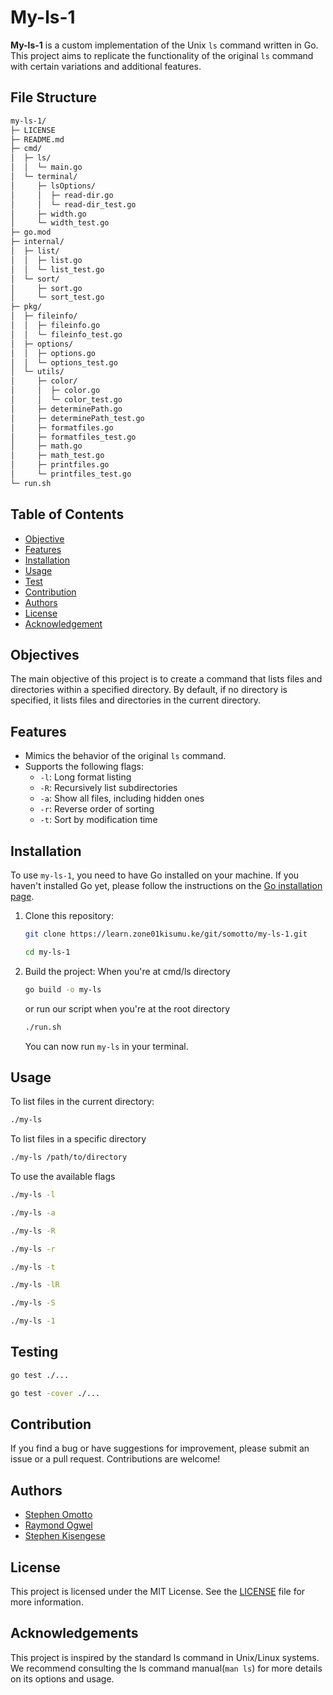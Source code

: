 # My-ls-1


**My-ls-1** is a custom implementation of the Unix `ls` command written in Go. This project aims to replicate the functionality of the original `ls` command with certain variations and additional features.

## File Structure

```sh
my-ls-1/
├─ LICENSE
├─ README.md
├─ cmd/
│  ├─ ls/
│  │  └─ main.go
│  └─ terminal/
│     ├─ lsOptions/
│     │  ├─ read-dir.go
│     │  └─ read-dir_test.go
│     ├─ width.go
│     └─ width_test.go
├─ go.mod
├─ internal/
│  ├─ list/
│  │  ├─ list.go
│  │  └─ list_test.go
│  └─ sort/
│     ├─ sort.go
│     └─ sort_test.go
├─ pkg/
│  ├─ fileinfo/
│  │  ├─ fileinfo.go
│  │  └─ fileinfo_test.go
│  ├─ options/
│  │  ├─ options.go
│  │  └─ options_test.go
│  └─ utils/
│     ├─ color/
│     │  ├─ color.go
│     │  └─ color_test.go
│     ├─ determinePath.go
│     ├─ determinePath_test.go
│     ├─ formatfiles.go
│     ├─ formatfiles_test.go
│     ├─ math.go
│     ├─ math_test.go
│     ├─ printfiles.go
│     └─ printfiles_test.go
└─ run.sh
```

## Table of Contents

- [Objective](#objectives)
- [Features](#features)
- [Installation](#installation)
- [Usage](#usage)
- [Test](#testing)
- [Contribution](#contribution)
- [Authors](#authors)
- [License](#license)
- [Acknowledgement](#acknowledgements)


## Objectives

The main objective of this project is to create a command that lists files and directories within a specified directory. By default, if no directory is specified, it lists files and directories in the current directory.

## Features

- Mimics the behavior of the original `ls` command.
- Supports the following flags:
  - `-l`: Long format listing
  - `-R`: Recursively list subdirectories
  - `-a`: Show all files, including hidden ones
  - `-r`: Reverse order of sorting
  - `-t`: Sort by modification time


## Installation

To use `my-ls-1`, you need to have Go installed on your machine. If you haven't installed Go yet, please follow the instructions on the [Go installation page](https://golang.org/doc/install).

1. Clone this repository:
    ```bash
    git clone https://learn.zone01kisumu.ke/git/somotto/my-ls-1.git

    cd my-ls-1
    ```

2. Build the project:
When you're at cmd/ls directory
    ```bash
    go build -o my-ls
    ```
    or run our script
    when you're at the root directory
    ```bash
    ./run.sh
    ```
   You can now run `my-ls` in your terminal.

## Usage

To list files in the current directory:
```bash
./my-ls
```
To list files in a specific directory
```bash
./my-ls /path/to/directory
```
To use the available flags
```bash
./my-ls -l

./my-ls -a

./my-ls -R

./my-ls -r

./my-ls -t

./my-ls -lR

./my-ls -S

./my-ls -1
```
## Testing
```bash
go test ./...

go test -cover ./...
```
## Contribution

If you find a bug or have suggestions for improvement, please submit an issue or a pull request. Contributions are welcome!

## Authors
- [Stephen Omotto](https://github.com/somotto)
- [Raymond Ogwel](https://github.com/anxielray)
- [Stephen Kisengese](https://learn.zone01kisumu.ke/git/skisenge)

## License

This project is licensed under the MIT License. See the [LICENSE](LICENSE) file for more information.

## Acknowledgements
This project is inspired by the standard ls command in Unix/Linux systems. We recommend consulting the ls command manual(`man ls`) for more details on its options and usage.